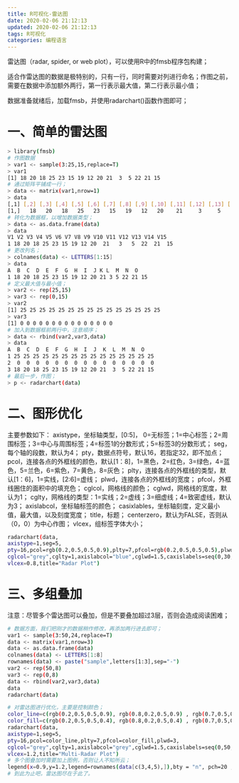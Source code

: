 ```yaml
---
title: R可视化-雷达图
date: 2020-02-06 21:12:13
updated: 2020-02-06 21:12:13
tags: R可视化
categories: 编程语言
---
```


雷达图（radar, spider, or web plot），可以使用R中的fmsb程序包构建；

适合作雷达图的数据是极特别的，只有一行，同时需要对列进行命名；作图之前，需要在数据中添加额外两行，第一行表示最大值，第二行表示最小值；

数据准备就绪后，加载fmsb，并使用radarchart()函数作图即可；

# 一、简单的雷达图 #

```bash
> library(fmsb)
# 作图数据
> var1 <- sample(3:25,15,replace=T)
> var1
[1] 18 20 18 25 23 15 19 12 20 21  3  5 22 21 15
# 通过矩阵平铺成一行；
> data <- matrix(var1,nrow=1)
> data
[,1] [,2] [,3] [,4] [,5] [,6] [,7] [,8] [,9] [,10] [,11] [,12] [,13] [,14] [,15]
[1,]   18   20   18   25   23   15   19   12   20    21     3     5    22    21    15
# 转化为数据框，以增加数据类型；   
> data <- as.data.frame(data)
> data
V1 V2 V3 V4 V5 V6 V7 V8 V9 V10 V11 V12 V13 V14 V15
1 18 20 18 25 23 15 19 12 20  21   3   5  22  21  15
# 更改列名；
> colnames(data) <- LETTERS[1:15]
> data
A  B  C  D  E  F  G  H  I  J K L  M  N  O
1 18 20 18 25 23 15 19 12 20 21 3 5 22 21 15
# 定义最大值与最小值；
> var2 <- rep(25,15)
> var3 <- rep(0,15)
> var2
[1] 25 25 25 25 25 25 25 25 25 25 25 25 25 25 25
> var3
[1] 0 0 0 0 0 0 0 0 0 0 0 0 0 0 0
# 加入到数据框前两行中，注意顺序；
> data <- rbind(var2,var3,data)
> data
A  B  C  D  E  F  G  H  I  J  K  L  M  N  O
1 25 25 25 25 25 25 25 25 25 25 25 25 25 25 25
2  0  0  0  0  0  0  0  0  0  0  0  0  0  0  0
3 18 20 18 25 23 15 19 12 20 21  3  5 22 21 15
# 最后一步，作图；
> p <- radarchart(data)
```

# 二、图形优化 #

主要参数如下：
axistype，坐标轴类型，[0:5]， 0=无标签；1=中心标签；2=周围标签；3=中心与周围标签；4=标签1的分数形式；5=标签3的分数形式；
seg，每个轴的段数，默认为4；
pty，数据点符号，默认16，若指定32，即不加点；
pcol，连接各点的外框线的颜色，默认[1：8]，1=黑色，2=红色，3=绿色，4=蓝色，5=兰色，6=紫色，7=黄色，8=灰色；
plty，连接各点的外框线的类型，默认[1：6]，1=实线，[2:6]=虚线；
plwd，连接各点的外框线的宽度；
pfcol，外框线圈住的面积中的填充色；
cglcol，网格线的颜色；
cglwd，网格线的宽度，默认为1；
cglty，网格线的类型：1=实线；2=虚线；3=细虚线；4=致密虚线，默认为3；
axislabcol，坐标轴标签的颜色；
casixlables，坐标轴刻度，定义最小值，最大值，以及刻度宽度；
title，标题；
centerzero，默认为FALSE，否则从（0，0）为中心作图；
vlcex，组标签字体大小；

```bash
radarchart(data,
axistype=1,seg=5,
pty=16,pcol=rgb(0.2,0.5,0.5,0.9),plty=7,pfcol=rgb(0.2,0.5,0.5,0.5),plwd=3,
cglcol="grey",cglty=1,axislabcol="blue",cglwd=1.5,caxislabels=seq(0,30,5),
vlcex=0.8,title="Radar Plot")
```

# 三、多组叠加 #

注意：尽管多个雷达图可以叠加，但是不要叠加超过3层，否则会造成阅读困难；

```bash
# 数据方面，我们把刚才的数据稍作修改，再添加两行进去即可；
var1 <- sample(3:50,24,replace=T)
data <- matrix(var1,nrow=3)
data <- as.data.frame(data)
colnames(data) <- LETTERS[1:8]
rownames(data) <- paste("sample",letters[1:3],sep="-")
var2 <- rep(50,8)
var3 <- rep(0,8)
data <- rbind(var2,var3,data)
data
radarchart(data)

# 对雷达图进行优化，主要是控制颜色；
color_line=c(rgb(0.2,0.5,0.5,0.9), rgb(0.8,0.2,0.5,0.9) , rgb(0.7,0.5,0.1,0.9))
color_fill=c(rgb(0.2,0.5,0.5,0.4), rgb(0.8,0.2,0.5,0.4) , rgb(0.7,0.5,0.1,0.4))
radarchart(data,
axistype=1,seg=5,
pty=16,pcol=color_line,plty=7,pfcol=color_fill,plwd=3,
cglcol="grey",cglty=1,axislabcol="grey",cglwd=1.5,caxislabels=seq(0,50,10),
vlcex=1.2,title="Multi-Radar Plot")
# 多个图叠加时需要加上图例，否则让人不知所云；
legend(x=0.9,y=1.2,legend=rownames(data[c(3,4,5),]),bty = "n", pch=20 , col=color_line , text.col=color_line, cex=1, pt.cex=1.5)
# 到此为止吧，雷达图尽在于此了。
```